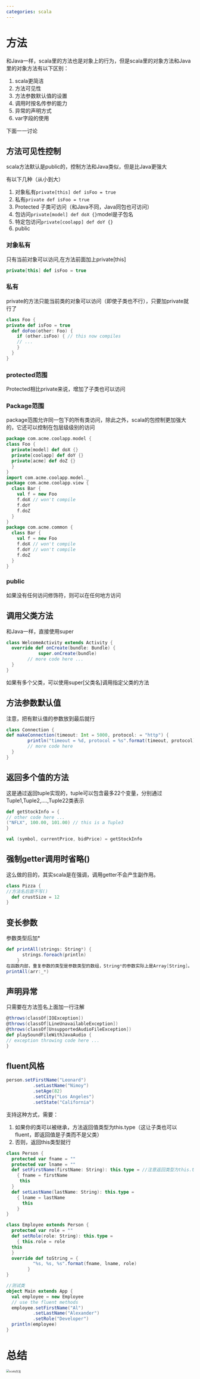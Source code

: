 ```yaml
---
categories: scala
---
```




# 方法

和Java一样，scala里的方法也是对象上的行为，但是scala里的对象方法和Java里的对象方法有以下区别： 

1. scala更简洁
2. 方法可见性
3. 方法参数默认值的设置
4. 调用时按名传参的能力
5. 异常的声明方式
6. var字段的使用

下面一一讨论 

## 方法可见性控制

scala方法默认是public的，控制方法和Java类似，但是比Java更强大

有以下几种（从小到大）

1. 对象私有`private[this] def isFoo = true`
2. 私有`private def isFoo = true`
3. Protected  子类可访问（和Java不同，Java同包也可访问）
4. 包访问`private[model] def doX {}`model是子包名
5. 特定包访问`private[coolapp] def doY {}`
6. public

### 对象私有

只有当前对象可以访问,在方法前面加上private[this]

```scala
private[this] def isFoo = true
```

### 私有

private的方法只能当前类的对象可以访问（即使子类也不行），只要加private就行了

```scala
class Foo {
private def isFoo = true
  def doFoo(other: Foo) {
    if (other.isFoo) { // this now compiles
    // ...
    }
  }
}
```

### protected范围

Protected相比private来说，增加了子类也可以访问

### Package范围

package范围允许同一包下的所有类访问，除此之外，scala的包控制更加强大的，它还可以控制在包层级级别的访问

```scala
package com.acme.coolapp.model {
class Foo {
  private[model] def doX {}
  private[coolapp] def doY {}
  private[acme] def doZ {}
  }
}
import com.acme.coolapp.model._
package com.acme.coolapp.view {
  class Bar {
    val f = new Foo
    f.doX // won't compile
    f.doY
    f.doZ
  }
}
package com.acme.common {
  class Bar {
    val f = new Foo
    f.doX // won't compile
    f.doY // won't compile
    f.doZ
  }
}
```

### public

如果没有任何访问修饰符，则可以在任何地方访问

## 调用父类方法

和Java一样，直接使用super

```scala
class WelcomeActivity extends Activity { 
  override def onCreate(bundle: Bundle) {
			super.onCreate(bundle)
        // more code here ...
  } 
}
```

如果有多个父类，可以使用super[父类名]调用指定父类的方法

## 方法参数默认值

注意，把有默认值的参数放到最后就行

```scala
class Connection {
def makeConnection(timeout: Int = 5000, protocol: = "http") {
        println("timeout = %d, protocol = %s".format(timeout, protocol))
        // more code here
  } 
}
```

## 返回多个值的方法

这是通过返回tuple实现的，tuple可以包含最多22个变量，分别通过Tuple1,Tuple2,....,Tuple22类表示

```scala
def getStockInfo = {
// other code here ...
("NFLX", 100.00, 101.00) // this is a Tuple3
}

val (symbol, currentPrice, bidPrice) = getStockInfo
```

## 强制getter调用时省略()

这么做的目的，其实scala是在强调，调用getter不会产生副作用。

```scala
class Pizza {
//方法名后面不写()
  def crustSize = 12
}
```

## 变长参数

参数类型后加*

```scala
def printAll(strings: String*) {
      strings.foreach(println)
    }
在函数内部，重复参数的类型是参数类型的数组，String*的参数实际上是Array[String]。 但是不能直接传入数组，当想把数组中每个元素当作参数传入时，可以这么做：
printAll(arr:_*)
```

## 声明异常

只需要在方法签名上面加一行注解

```scala
@throws(classOf[IOException])
@throws(classOf[LineUnavailableException])
@throws(classOf[UnsupportedAudioFileException])
def playSoundFileWithJavaAudio {
// exception throwing code here ...
}
```

## fluent风格

```scala
person.setFirstName("Leonard")
          .setLastName("Nimoy")
          .setAge(82)
          .setCity("Los Angeles")
          .setState("California")
```

支持这种方式，需要：

1. 如果你的类可以被继承，方法返回值类型为this.type（这让子类也可以fluent，即返回值是子类而不是父类）
2. 否则，返回this类型就行

```scala
class Person {
  protected var fname = ""
  protected var lname = ""
  def setFirstName(firstName: String): this.type = //注意返回类型为this.type
    { fname = firstName
     this
  }
  def setLastName(lastName: String): this.type = 
    { lname = lastName
      this
    } 
}

class Employee extends Person {
  protected var role = ""
  def setRole(role: String): this.type = 
    { this.role = role
  this
  }
  override def toString = {
          "%s, %s, %s".format(fname, lname, role)
        }
}

//测试类
object Main extends App {
  val employee = new Employee
  // use the fluent methods
  employee.setFirstName("Al")
          .setLastName("Alexander")
          .setRole("Developer")
  println(employee)
}
```

# 总结

<img src="5、方法.assets/5、方法.jpg" alt="scala方法" style="zoom:50%;" />